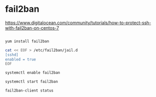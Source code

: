 # fail2ban

https://www.digitalocean.com/community/tutorials/how-to-protect-ssh-with-fail2ban-on-centos-7

```bash

yum install fail2ban

cat << EOF > /etc/fail2ban/jail.d
[sshd]
enabled = true
EOF

systemctl enable fail2ban

systemctl start fail2ban

fail2ban-client status

```